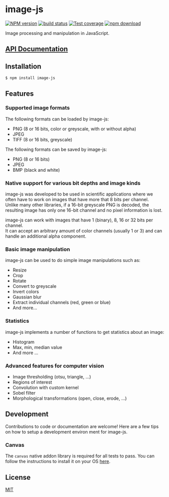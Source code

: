 # image-js

  [![NPM version][npm-image]][npm-url]
  [![build status][travis-image]][travis-url]
  [![Test coverage][codecov-image]][codecov-url]
  [![npm download][download-image]][download-url]

Image processing and manipulation in JavaScript.

## [API Documentation](https://image-js.github.io/image-js/)

## Installation

`$ npm install image-js`

## Features

### Supported image formats

The following formats can be loaded by image-js:
* PNG (8 or 16 bits, color or greyscale, with or without alpha)
* JPEG
* TIFF (8 or 16 bits, greyscale)

The following formats can be saved by image-js:
* PNG (8 or 16 bits)
* JPEG
* BMP (black and white)

### Native support for various bit depths and image kinds

image-js was developed to be used in scientific applications where we often
have to work on images that have more that 8 bits per channel.  
Unlike many other libraries, if a 16-bit greyscale PNG is decoded, the resulting image has only one 16-bit channel and no pixel information is lost.

image-js can work with images that have 1 (binary), 8, 16 or 32 bits per channel.  
It can accept an arbitrary amount of color channels (usually 1 or 3) and can handle an additional alpha component.

### Basic image manipulation

image-js can be used to do simple image manipulations such as:
* Resize
* Crop
* Rotate
* Convert to greyscale
* Invert colors
* Gaussian blur
* Extract individual channels (red, green or blue)
* And more...

### Statistics

image-js implements a number of functions to get statistics about an image:
* Histogram
* Max, min, median value
* And more ...

### Advanced features for computer vision

* Image thresholding (otsu, triangle, ...)
* Regions of interest
* Convolution with custom kernel
* Sobel filter
* Morphological transformations (open, close, erode, ...)

## Development

Contributions to code or documentation are welcome! Here are a few tips on how to
setup a development environ ment for image-js.

### Canvas

The `canvas` native addon library is required for all tests to pass. You can
follow the instructions to install it on your OS [here](https://github.com/Automattic/node-canvas#installation).  

## License

  [MIT](./LICENSE)

[npm-image]: https://img.shields.io/npm/v/image-js.svg?style=flat-square
[npm-url]: https://www.npmjs.com/package/image-js
[travis-image]: https://img.shields.io/travis/image-js/image-js/master.svg?style=flat-square
[travis-url]: https://travis-ci.org/image-js/image-js
[codecov-image]: https://img.shields.io/codecov/c/github/image-js/image-js.svg?style=flat-square
[codecov-url]: https://codecov.io/gh/image-js/image-js
[download-image]: https://img.shields.io/npm/dm/image-js.svg?style=flat-square
[download-url]: https://www.npmjs.com/package/image-js
